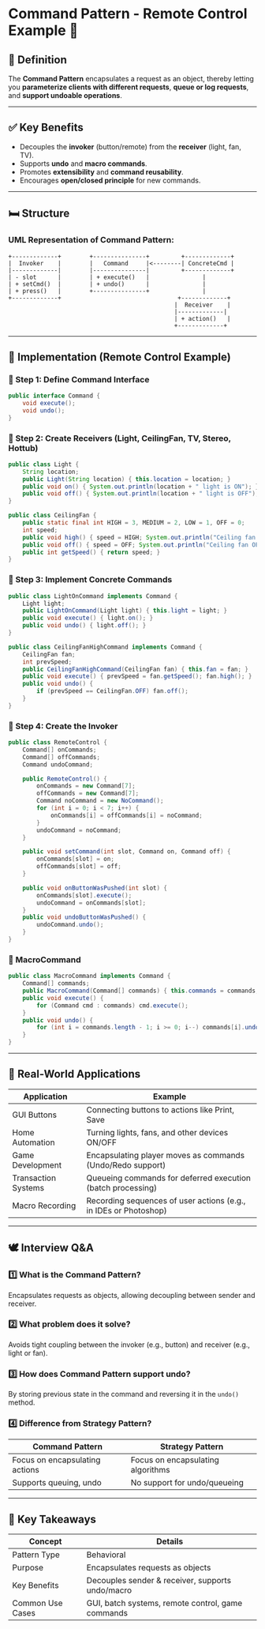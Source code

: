 # Command Pattern - Remote Control Example 🔌

## 📌 Definition
The **Command Pattern** encapsulates a request as an object, thereby letting you **parameterize clients with different requests**, **queue or log requests**, and **support undoable operations**.

---

## ✅ Key Benefits
- Decouples the **invoker** (button/remote) from the **receiver** (light, fan, TV).
- Supports **undo** and **macro commands**.
- Promotes **extensibility** and **command reusability**.
- Encourages **open/closed principle** for new commands.

---

## 🛏 Structure
### UML Representation of Command Pattern:
```
+-------------+        +---------------+         +-------------+
|  Invoker    |        |   Command     |<--------| ConcreteCmd |
|-------------|        |---------------|         +-------------+
| - slot      |        | + execute()   |               |
| + setCmd()  |        | + undo()      |               |
| + press()   |        +---------------+               |
+-------------+                                 +-------------+
                                               |  Receiver    |
                                               |-------------|
                                               | + action()   |
                                               +-------------+
```

---

## 📝 Implementation (Remote Control Example)

### 🎯 Step 1: Define Command Interface
```java
public interface Command {
    void execute();
    void undo();
}
```

### 🎯 Step 2: Create Receivers (Light, CeilingFan, TV, Stereo, Hottub)
```java
public class Light {
    String location;
    public Light(String location) { this.location = location; }
    public void on() { System.out.println(location + " light is ON"); }
    public void off() { System.out.println(location + " light is OFF"); }
}

public class CeilingFan {
    public static final int HIGH = 3, MEDIUM = 2, LOW = 1, OFF = 0;
    int speed;
    public void high() { speed = HIGH; System.out.println("Ceiling fan on HIGH"); }
    public void off() { speed = OFF; System.out.println("Ceiling fan OFF"); }
    public int getSpeed() { return speed; }
}
```

### 🎯 Step 3: Implement Concrete Commands
```java
public class LightOnCommand implements Command {
    Light light;
    public LightOnCommand(Light light) { this.light = light; }
    public void execute() { light.on(); }
    public void undo() { light.off(); }
}

public class CeilingFanHighCommand implements Command {
    CeilingFan fan;
    int prevSpeed;
    public CeilingFanHighCommand(CeilingFan fan) { this.fan = fan; }
    public void execute() { prevSpeed = fan.getSpeed(); fan.high(); }
    public void undo() {
        if (prevSpeed == CeilingFan.OFF) fan.off();
    }
}
```

### 🎯 Step 4: Create the Invoker
```java
public class RemoteControl {
    Command[] onCommands;
    Command[] offCommands;
    Command undoCommand;

    public RemoteControl() {
        onCommands = new Command[7];
        offCommands = new Command[7];
        Command noCommand = new NoCommand();
        for (int i = 0; i < 7; i++) {
            onCommands[i] = offCommands[i] = noCommand;
        }
        undoCommand = noCommand;
    }

    public void setCommand(int slot, Command on, Command off) {
        onCommands[slot] = on;
        offCommands[slot] = off;
    }

    public void onButtonWasPushed(int slot) {
        onCommands[slot].execute();
        undoCommand = onCommands[slot];
    }
    public void undoButtonWasPushed() {
        undoCommand.undo();
    }
}
```

### 🚀 MacroCommand
```java
public class MacroCommand implements Command {
    Command[] commands;
    public MacroCommand(Command[] commands) { this.commands = commands; }
    public void execute() {
        for (Command cmd : commands) cmd.execute();
    }
    public void undo() {
        for (int i = commands.length - 1; i >= 0; i--) commands[i].undo();
    }
}
```

---

## 🚨 Real-World Applications
| Application              | Example                                                                 |
|--------------------------|-------------------------------------------------------------------------|
| GUI Buttons              | Connecting buttons to actions like Print, Save                          |
| Home Automation          | Turning lights, fans, and other devices ON/OFF                          |
| Game Development         | Encapsulating player moves as commands (Undo/Redo support)              |
| Transaction Systems      | Queueing commands for deferred execution (batch processing)             |
| Macro Recording          | Recording sequences of user actions (e.g., in IDEs or Photoshop)        |

---

## 🕊 Interview Q&A
### 1️⃣ What is the Command Pattern?
Encapsulates requests as objects, allowing decoupling between sender and receiver.

### 2️⃣ What problem does it solve?
Avoids tight coupling between the invoker (e.g., button) and receiver (e.g., light or fan).

### 3️⃣ How does Command Pattern support undo?
By storing previous state in the command and reversing it in the `undo()` method.

### 4️⃣ Difference from Strategy Pattern?
| Command Pattern              | Strategy Pattern                         |
|-----------------------------|------------------------------------------|
| Focus on encapsulating actions | Focus on encapsulating algorithms       |
| Supports queuing, undo         | No support for undo/queueing            |

---

## 🚀 Key Takeaways
| Concept            | Details                                               |
|--------------------|-------------------------------------------------------|
| Pattern Type       | Behavioral                                            |
| Purpose            | Encapsulates requests as objects                      |
| Key Benefits       | Decouples sender & receiver, supports undo/macro     |
| Common Use Cases   | GUI, batch systems, remote control, game commands    |
